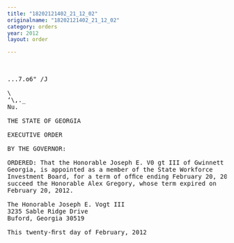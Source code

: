 ```yaml
---
title: "18202121402_21_12_02"
originalname: "18202121402_21_12_02"
category: orders
year: 2012
layout: order

---
```

<pre>
    

...7.o6" /J

\
‘\,._
Nu.

THE STATE OF GEORGIA

EXECUTIVE ORDER

BY THE GOVERNOR:

ORDERED: That the Honorable Joseph E. V0 gt III of Gwinnett County,
Georgia, is appointed as a member of the State Workforce
Investment Board, for a term of ofﬁce ending February 20, 2015, to
succeed the Honorable Alex Gregory, whose term expired on
February 20, 2012.

The Honorable Joseph E. Vogt III
3235 Sable Ridge Drive
Buford, Georgia 30519

This twenty-ﬁrst day of February, 2012

 

</pre>
